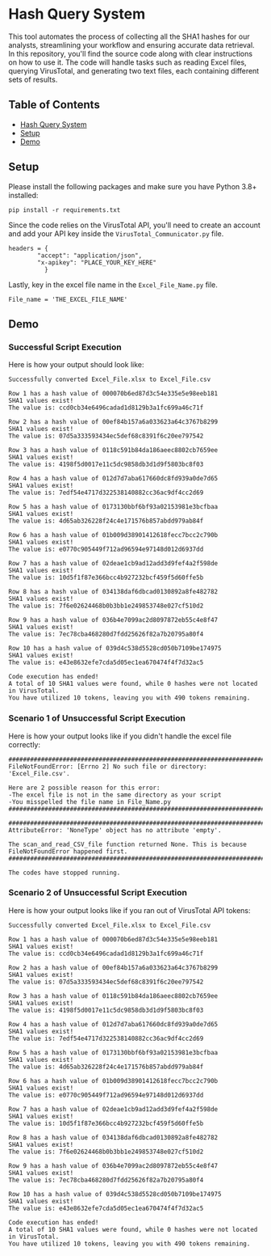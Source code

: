 # Hash Query System <a name="title"/>

This tool automates the process of collecting all the SHA1 hashes for our analysts, streamlining your workflow and ensuring accurate data retrieval. In this repository, you'll find the source code along with clear instructions on how to use it. The code will handle tasks such as reading Excel files, querying VirusTotal, and generating two text files, each containing different sets of results.

## Table of Contents
* [Hash Query System](#title)  
* [Setup](#setup)
* [Demo](#demo)

## Setup <a name="setup"/>
Please install the following packages and make sure you have Python 3.8+ installed:
```
pip install -r requirements.txt
```
Since the code relies on the VirusTotal API, you'll need to create an account and add your API key inside the `VirusTotal_Communicator.py` file. 

```
headers = {
        "accept": "application/json",
        "x-apikey": "PLACE_YOUR_KEY_HERE"
          }
```
Lastly, key in the excel file name in the `Excel_File_Name.py` file. 

```
File_name = 'THE_EXCEL_FILE_NAME'
```

## Demo <a name="demo"/>
### Successful Script Execution
Here is how your output should look like:
```
Successfully converted Excel_File.xlsx to Excel_File.csv

Row 1 has a hash value of 000070b6ed87d3c54e335e5e98eeb181
SHA1 values exist!
The value is: ccd0cb34e6496cadad1d8129b3a1fc699a46c71f

Row 2 has a hash value of 00ef84b157a6a033623a64c3767b8299
SHA1 values exist!
The value is: 07d5a333593434ec5def68c8391f6c20ee797542

Row 3 has a hash value of 0118c591b84da186aeec8802cb7659ee
SHA1 values exist!
The value is: 4198f5d0017e11c5dc9858db3d1d9f5803bc8f03

Row 4 has a hash value of 012d7d7aba617660dc8fd939a0de7d65
SHA1 values exist!
The value is: 7edf54e4717d322538140882cc36ac9df4cc2d69

Row 5 has a hash value of 0173130bbf6bf93a02153981e3bcfbaa
SHA1 values exist!
The value is: 4d65ab326228f24c4e171576b857abdd979ab84f

Row 6 has a hash value of 01b009d38901412618fecc7bcc2c790b
SHA1 values exist!
The value is: e0770c905449f712ad96594e97148d012d6937dd

Row 7 has a hash value of 02deae1cb9ad12add3d9fef4a2f598de
SHA1 values exist!
The value is: 10d5f1f87e366bcc4b927232bcf459f5d60ffe5b

Row 8 has a hash value of 034138daf6dbcad0130892a8fe482782
SHA1 values exist!
The value is: 7f6e02624468b0b3bb1e249853748e027cf510d2

Row 9 has a hash value of 036b4e7099ac2d8097872eb55c4e8f47
SHA1 values exist!
The value is: 7ec78cba468280d7fdd25626f82a7b20795a80f4

Row 10 has a hash value of 039d4c538d5528cd050b7109be174975
SHA1 values exist!
The value is: e43e8632efe7cda5d05ec1ea670474f4f7d32ac5

Code execution has ended!
A total of 10 SHA1 values were found, while 0 hashes were not located in VirusTotal.
You have utilized 10 tokens, leaving you with 490 tokens remaining.
```

### Scenario 1 of Unsuccessful Script Execution
Here is how your output looks like if you didn't handle the excel file correctly:
```
####################################################################################################
FileNotFoundError: [Errno 2] No such file or directory: 'Excel_File.csv'.

Here are 2 possible reason for this error:
-The excel file is not in the same directory as your script
-You misspelled the file name in File_Name.py
####################################################################################################

####################################################################################################
AttributeError: 'NoneType' object has no attribute 'empty'.

The scan_and_read_CSV_file function returned None. This is because FileNotFoundError happened first.
####################################################################################################

The codes have stopped running.
```

### Scenario 2 of Unsuccessful Script Execution
Here is how your output looks like if you ran out of VirusTotal API tokens:
```
Successfully converted Excel_File.xlsx to Excel_File.csv

Row 1 has a hash value of 000070b6ed87d3c54e335e5e98eeb181
SHA1 values exist!
The value is: ccd0cb34e6496cadad1d8129b3a1fc699a46c71f

Row 2 has a hash value of 00ef84b157a6a033623a64c3767b8299
SHA1 values exist!
The value is: 07d5a333593434ec5def68c8391f6c20ee797542

Row 3 has a hash value of 0118c591b84da186aeec8802cb7659ee
SHA1 values exist!
The value is: 4198f5d0017e11c5dc9858db3d1d9f5803bc8f03

Row 4 has a hash value of 012d7d7aba617660dc8fd939a0de7d65
SHA1 values exist!
The value is: 7edf54e4717d322538140882cc36ac9df4cc2d69

Row 5 has a hash value of 0173130bbf6bf93a02153981e3bcfbaa
SHA1 values exist!
The value is: 4d65ab326228f24c4e171576b857abdd979ab84f

Row 6 has a hash value of 01b009d38901412618fecc7bcc2c790b
SHA1 values exist!
The value is: e0770c905449f712ad96594e97148d012d6937dd

Row 7 has a hash value of 02deae1cb9ad12add3d9fef4a2f598de
SHA1 values exist!
The value is: 10d5f1f87e366bcc4b927232bcf459f5d60ffe5b

Row 8 has a hash value of 034138daf6dbcad0130892a8fe482782
SHA1 values exist!
The value is: 7f6e02624468b0b3bb1e249853748e027cf510d2

Row 9 has a hash value of 036b4e7099ac2d8097872eb55c4e8f47
SHA1 values exist!
The value is: 7ec78cba468280d7fdd25626f82a7b20795a80f4

Row 10 has a hash value of 039d4c538d5528cd050b7109be174975
SHA1 values exist!
The value is: e43e8632efe7cda5d05ec1ea670474f4f7d32ac5

Code execution has ended!
A total of 10 SHA1 values were found, while 0 hashes were not located in VirusTotal.
You have utilized 10 tokens, leaving you with 490 tokens remaining.
```
